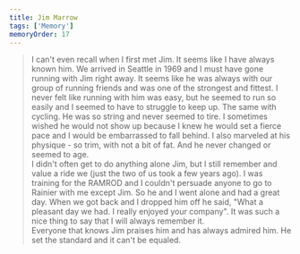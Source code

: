 ```yaml
---
title: Jim Marrow 
tags: ['Memory']
memoryOrder: 17
---
```


> I can't even recall when I first met Jim. It seems like I have always known him. We arrived in Seattle in 1969 and I must have gone running with Jim right away. It seems like he was always with our group of running friends and was one of the strongest and fittest. I never felt like running with him was easy, but he seemed to run so easily and I seemed to have to struggle to keep up. The same with cycling. He was so string and never seemed to tire. I sometimes wished he would not show up because I knew he would set a fierce pace and I would be embarrassed to fall behind. I also marveled at his physique - so trim, with not a bit of fat. And he never changed or seemed to age. <br />I didn't often get to do anything alone Jim, but I still remember and value a ride we (just the two of us took a few years ago). I was training for the RAMROD and I couldn't persuade anyone to go to Rainier with me except Jim. So he and I went alone and had a great day. When we got back and I dropped him off he said, &quot;What a pleasant day we had. I really enjoyed your company&quot;. It was such a nice thing to say that I will always remember it. <br />Everyone that knows Jim praises him and has always admired him. He set the standard and it can't be equaled.
  